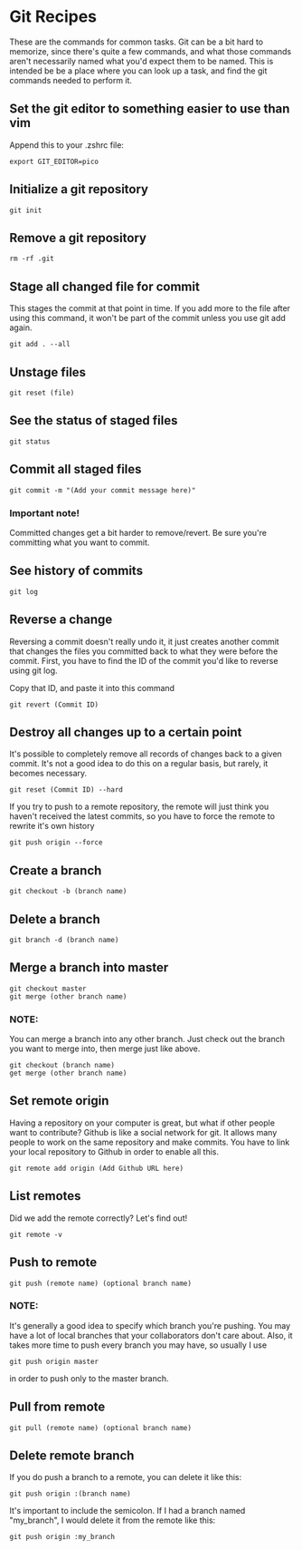 # Git Recipes

These are the commands for common tasks. Git can be a bit hard to memorize, since there's quite a few commands, and what those commands aren't necessarily named what you'd expect them to be named. This is intended be be a place where you can look up a task, and find the git commands needed to perform it.

## Set the git editor to something easier to use than vim

Append this to your .zshrc file:

```text
export GIT_EDITOR=pico
```

## Initialize a git repository

```text
git init
```

## Remove a git repository

```text
rm -rf .git
```

## Stage all changed file for commit

This stages the commit at that point in time. If you add more to the file after using this command, it won't be part of the commit unless you use git add again.

```text
git add . --all
```

## Unstage files

```text
git reset (file)
```

## See the status of staged files

```text
git status
```

## Commit all staged files

```text
git commit -m "(Add your commit message here)"
```

### Important note!

Committed changes get a bit harder to remove/revert. Be sure you're committing what you want to commit.

## See history of commits

```text
git log
```

## Reverse a change

Reversing a commit doesn't really undo it, it just creates another commit that changes the files you committed back to what they were before the commit. First, you have to find the ID of the commit you'd like to reverse using git log.

Copy that ID, and paste it into this command

```text
git revert (Commit ID)
```

## Destroy all changes up to a certain point

It's possible to completely remove all records of changes back to a given commit. It's not a good idea to do this on a regular basis, but rarely, it becomes necessary.

```text
git reset (Commit ID) --hard
```

If you try to push to a remote repository, the remote will just think you haven't received the latest commits, so you have to force the remote to rewrite it's own history

```text
git push origin --force
```

## Create a branch

```text
git checkout -b (branch name)
```

## Delete a branch

```text
git branch -d (branch name)
```

## Merge a branch into master

```text
git checkout master
git merge (other branch name)
```

### NOTE:

You can merge a branch into any other branch. Just check out the branch you want to merge into, then merge just like above.

```text
git checkout (branch name)
get merge (other branch name)
```

## Set remote origin

Having a repository on your computer is great, but what if other people want to contribute? Github is like a social network for git. It allows many people to work on the same repository and make commits. You have to link your local repository to Github in order to enable all this.

```text
git remote add origin (Add Github URL here)
```

## List remotes

Did we add the remote correctly? Let's find out!

```text
git remote -v
```

## Push to remote

```text
git push (remote name) (optional branch name)
```

### NOTE:

It's generally a good idea to specify which branch you're pushing. You may have a lot of local branches that your collaborators don't care about. Also, it takes more time to push every branch you may have, so usually I use

```text
git push origin master
```

in order to push only to the master branch.

## Pull from remote

```text
git pull (remote name) (optional branch name)
```

## Delete remote branch

If you do push a branch to a remote, you can delete it like this:

```text
git push origin :(branch name)
```

It's important to include the semicolon. If I had a branch named "my\_branch", I would delete it from the remote like this:

```text
git push origin :my_branch
```

